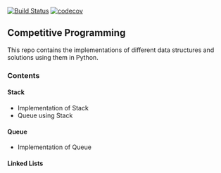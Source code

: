 [![Build Status](https://travis-ci.org/riyasyash/CompetitiveProgramming.svg?branch=master)](https://travis-ci.org/riyasyash/CompetitiveProgramming)
[![codecov](https://codecov.io/gh/riyasyash/CompetitiveProgramming/branch/master/graph/badge.svg)](https://codecov.io/gh/riyasyash/CompetitiveProgramming)

## Competitive Programming
This repo contains the implementations of different data structures and solutions using them in Python.

### Contents

#### Stack
* Implementation of Stack
* Queue using Stack

#### Queue
* Implementation of Queue

#### Linked Lists
